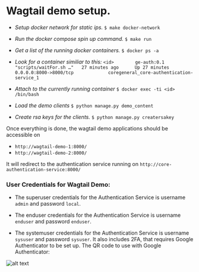 # Wagtail demo setup.

* _Setup docker network for static ips._
`$ make docker-network`

* _Run the docker compose spin up command._
`$ make run`

* _Get a list of the running docker containers._
`$ docker ps -a`

* _Look for a container similiar to this:_
```<id>        ge-auth:0.1         "scripts/waitFor.sh …"   27 minutes ago      Up 27 minutes       0.0.0.0:8000->8000/tcp             coregeneral_core-authentication-service_1```

* _Attach to the currently running container_
`$ docker exec -ti <id> /bin/bash`

* _Load the demo clients_
`$ python manage.py demo_content`

* _Create rsa keys for the clients._
`$ python manage.py creatersakey`

Once everything is done, the wagtail demo applications should be accessible on
* `http://wagtail-demo-1:8000/`
* `http://wagtail-demo-2:8000/`

It will redirect to the authentication service running on `http://core-authentication-service:8000/`

### User Credentials for Wagtail Demo:

* The superuser credentials for the Authentication Service is username `admin` and password `local`.

* The enduser credentials for the Authentication Service is username `enduser` and password `enduser`.

* The systemuser credentials for the Authentication Service is username `sysuser` and password `sysuser`. It
also includes 2FA, that requires Google Authenticator to be set up. The QR code to use with Google
Authenticator:

![alt text][logo]

[logo]:  https://api.qrserver.com/v1/create-qr-code/?size=150x150&data=otpauth%3A%2F%2Ftotp%2FGirl%2520Effect%2520Demo%253A%2520sysuser%3Fsecret%3DVFFGMP7P36Q7TIZV3YZ65ZLHKQPAPXIM%26digits%3D6%26issuer%3DGirl%2BEffect%2BDemo "Girl Effect Demo QR code"
